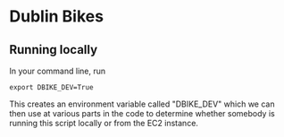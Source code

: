 # Dublin Bikes

## Running locally
In your command line, run

```
export DBIKE_DEV=True 
```

This creates an environment variable called "DBIKE_DEV" which we can then use at various parts in the code to determine whether somebody is running this script locally or from the EC2 instance.
